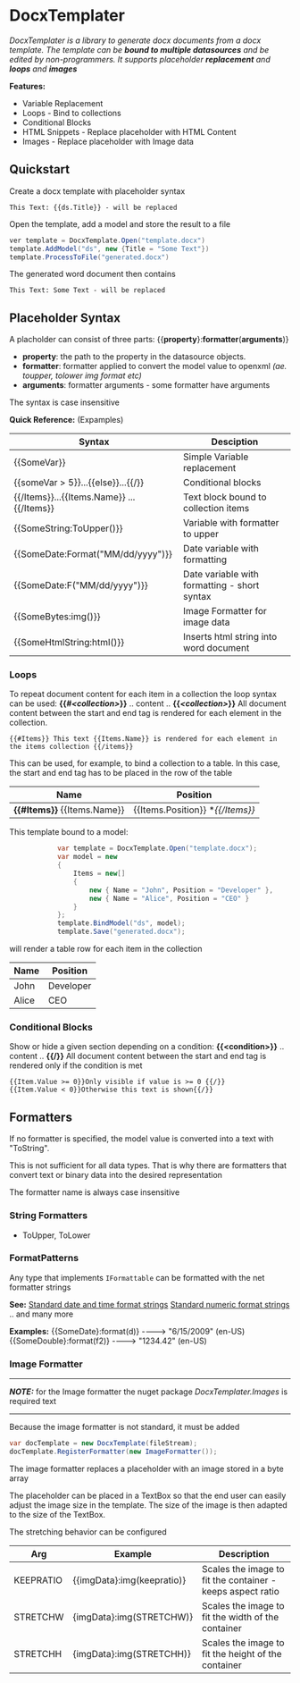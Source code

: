 # DocxTemplater

_DocxTemplater is a library to generate docx documents from a docx template. 
The template can be **bound to multiple datasources** and be edited by non-programmers.
It supports placeholder **replacement** and **loops** and **images**_

**Features:**
* Variable Replacement
* Loops - Bind to collections
* Conditional Blocks
* HTML Snippets - Replace placeholder with HTML Content
* Images - Replace placeholder with Image data


## Quickstart

Create a docx template with placeholder syntax

```
This Text: {{ds.Title}} - will be replaced
```
Open the template, add a model and store the result to a file
```c#
ver template = DocxTemplate.Open("template.docx")
template.AddModel("ds", new {Title = "Some Text"})
template.ProcessToFile("generated.docx")
```
The generated word document then contains

```
This Text: Some Text - will be replaced
```


## Placeholder Syntax

A placholder can consist of three parts: {{**property**}:**formatter**(**arguments**)}

- **property**:   the path to the property in the datasource objects.
- **formatter**:  formatter applied to convert the model value to openxml _(ae. toupper, tolower img format etc)_ 
- **arguments**: formatter arguments - some formatter have arguments

The syntax is case insensitive

**Quick Reference:** (Expamples)

|      Syntax      |               Desciption |
|----------------|--------------------------|
| {{SomeVar}}  | Simple Variable replacement
| {{someVar > 5}}...{{else}}...{{/}}  | Conditional blocks
| {{/Items}}...{\{Items.Name}} ... {{/Items}}  | Text block bound to collection items
| {{SomeString:ToUpper()}}  | Variable with formatter to upper
| {{SomeDate:Format("MM/dd/yyyy")}}  | Date variable with formatting
| {{SomeDate:F("MM/dd/yyyy")}}  | Date variable with formatting - short syntax
| {{SomeBytes:img()}}  | Image Formatter for image data
| {{SomeHtmlString:html()}}  | Inserts html string into word document
### Loops

To repeat document content for each item in a collection the loop syntax can be used:
**{{#_\<collection\>_}}** .. content .. **{{_<collection\>_}}**
All document content between the start and end tag is rendered for each element in the collection. 

```
{{#Items}} This text {{Items.Name}} is rendered for each element in the items collection {{/items}}
```

This can be used, for example, to bind a collection to a table. In this case, the start and end tag has to be placed in the row of the table

|      Name      | Position |
|----------------|----------|
| **{{#Items}}** {{Items.Name}} | {{Items.Position}} **{{/Items}}*|

This template bound to a model:
```c#
            var template = DocxTemplate.Open("template.docx");
            var model = new
            {
                Items = new[]
                {
                    new { Name = "John", Position = "Developer" },
                    new { Name = "Alice", Position = "CEO" }
                }
            };
            template.BindModel("ds", model);
            template.Save("generated.docx");
```

will render a table row for each item in the collection

|      Name      | Position |
|----------------|----------|
| John | Developer|
| Alice | CEO|

### Conditional Blocks

Show or hide a given section depending on a condition:
**{{\<condition>}}** .. content .. **{{/}}**
All document content between the start and end tag is rendered only if the condition is met

```
{{Item.Value >= 0}}Only visible if value is >= 0 {{/}}
{{Item.Value < 0}}Otherwise this text is shown{{/}}
```

## Formatters

If no formatter is specified, the model value is converted into a text with "ToString".

This is not sufficient for all data types. That is why there are formatters that convert text or binary data into the desired representation

The formatter name is always case insensitive

### String Formatters

- ToUpper, ToLower

### FormatPatterns

Any type that implements ```IFormattable``` can be formatted with the net formatter strings

**See:**
[Standard date and time format strings](https://learn.microsoft.com/en-us/dotnet/standard/base-types/standard-date-and-time-format-strings)
[Standard numeric format strings](https://learn.microsoft.com/en-us/dotnet/standard/base-types/standard-numeric-format-strings)
.. and many more

**Examples:**
{{SomeDate}:format(d)}  ----> "6/15/2009"  (en-US)
{{SomeDouble}:format(f2)}  ----> "1234.42"  (en-US)

### Image Formatter

---

**_NOTE:_** for the Image formatter the nuget package *DocxTemplater.Images* is required text

---

Because the image formatter is not standard, it must be added
```c#
var docTemplate = new DocxTemplate(fileStream);
docTemplate.RegisterFormatter(new ImageFormatter());
```

The image formatter replaces a placeholder with an image stored in a byte array 

The placeholder can be placed in a TextBox so that the end user can easily adjust the image size in the template. The size of the image is then adapted to the size of the TextBox.

The stretching behavior can be configured

|      Arg      | Example | Description
|----------------|----------|---
| KEEPRATIO| {{imgData}:img(keepratio)} | Scales the image to fit the container - keeps aspect ratio
| STRETCHW | {imgData}:img(STRETCHW)}| Scales the image to fit the width of the container
| STRETCHH | {imgData}:img(STRETCHH)}| Scales the image to fit the height of the container
